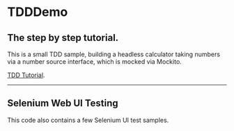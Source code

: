 # TDDDemo
## The step by step tutorial.
This is a small TDD sample, building a headless calculator taking numbers via a number source interface, which is mocked via Mockito.

[TDD Tutorial](doc/TDD-Tutorial.xdoc).

---

## Selenium Web UI Testing
This code also contains a few Selenium UI test samples.
